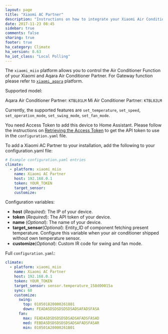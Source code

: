 ```yaml
---
layout: page
title: "Xiaomi AC Partner"
description: "Instructions on how to integrate your Xiaomi Air Conditioner Partner within Home Assistant."
date: 2017-11-23 08:45
sidebar: true
comments: false
sharing: true
footer: true
ha_category: Climate
ha_version: 0.63
ha_iot_class: "Local Polling"
---
```


The `xiaomi_miio` platform allows you to control the  Air Conditioner Function of your Xiaomi and Aqara Air Conditioner Partner. For Gateway function please refer to [`xiaomi_aqara`](/components/xiaomi_aqara) platform.

Supported model:

Aqara Air Conditioner Partner: `KTBL01LM`
Mi Air Conditioner Partner: `KTBL02LM`

Currently, the supported features are `set_temperature`, `set_speed`, `set_operation_mode`, `set_swing_mode`, `set_fan_mode`.

You need Access Token to add this device to Home Assistant. Please follow the instructions on [Retrieving the Access Token](/components/vacuum.xiaomi_miio/#retrieving-the-access-token) to get the API token to use in the `configuration.yaml` file.

To add a Xiaomi AC Partner to your installation, add the following to your configuration.yaml file:

```yaml
# Example configuration.yaml entries
climate:
  - platform: xiaomi_miio
    name: Xiaomi AC Partner
    host: 192.168.0.1
    token: YOUR_TOKEN
    target_sensor: 
    customize:
```

Configuration variables:
- **host** (*Required*): The IP of your device.
- **token** (*Required*): The API token of your device.
- **name** (*Optional*): The name of your device.
- **target_sensor**(*Optional*): Entity_ID of component fetching present temperature. Configure this variable when your air conditioner shipped without own temperature sensor. 
- **customize**(*Optional*): Custom IR code for swing and fan mode.

Full `configuration.yaml`:

```yaml
climate:
  - platform: xiaomi_miio
    name: Xiaomi AC Partner
    host: 192.168.0.1
    token: YOUR_TOKEN
    target_sensor: sensor.temperature_158d00015a
    sync: 60
    customize:
      swing:
        top: 010501820000261801
        down: FEADASDSDSDSDSDSADSAFADSFASA
      fan:
        max: FEADASDSDSDSDSDSADSAFADSFASAD
        med: FEBDASDSDSDSDSDSADSAFADSFASAR
        min: 010501A20000261B01
```



